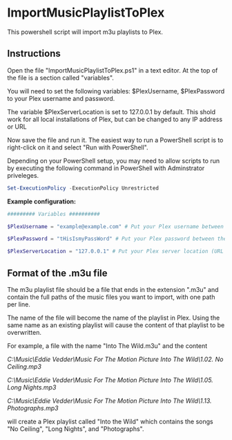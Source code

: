 # ImportMusicPlaylistToPlex

This powershell script will import m3u playlists to Plex.

## Instructions

Open the file "ImportMusicPlaylistToPlex.ps1" in a text editor. At the top of the file is a section called "variables".

You will need to set the following variables: $PlexUsername, $PlexPassword to your Plex username and password.

The variable $PlexServerLocation is set to 127.0.0.1 by default. This shold work for all local installations of Plex, but can be changed to any IP address or URL

Now save the file and run it. The easiest way to run a PowerShell script is to right-click on it and select "Run with PowerShell".

Depending on your PowerShell setup, you may need to allow scripts to run by executing the following command in PowerShell with Adminstrator priveleges.

```powershell
Set-ExecutionPolicy -ExecutionPolicy Unrestricted
```

**Example configuration:**

```powershell
######### Variables ##########

$PlexUsername = "example@example.com" # Put your Plex username between the quotation marks.

$PlexPassword = "tHisIsmyPassWord" # Put your Plex password between the quotation marks.

$PlexServerLocation = "127.0.0.1" # Put your Plex server location (URL or IP address) between the quotation marks, the default "127.0.0.1" will work for local installations.
```

## Format of the .m3u file

The m3u playlist file should be a file that ends in the extension ".m3u" and contain the full paths of the music files you want to import, with one path per line.

The name of the file will become the name of the playlist in Plex. Using the same name as an existing playlist will cause the content of that playlist to be overwritten.

For example, a file with the name "Into The Wild.m3u" and the content

*C:\Music\Eddie Vedder\Music For The Motion Picture Into The Wild\1.02. No Ceiling.mp3*

*C:\Music\Eddie Vedder\Music For The Motion Picture Into The Wild\1.05. Long Nights.mp3*

*C:\Music\Eddie Vedder\Music For The Motion Picture Into The Wild\1.13. Photographs.mp3*

will create a Plex playlist called "Into the Wild" which contains the songs "No Ceiling", "Long Nights", and "Photographs".
